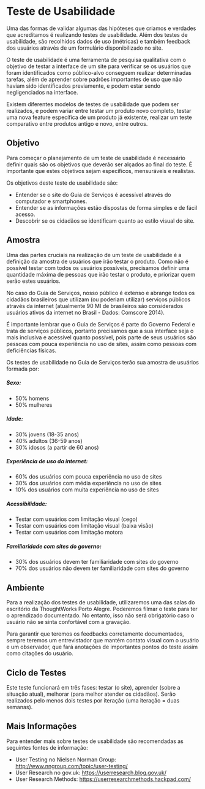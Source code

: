 # Teste de Usabilidade

Uma das formas de validar algumas das hipóteses que criamos e verdades que acreditamos é realizando testes de usabilidade. Além dos testes de usabilidade, são recolhidos dados de uso (métricas) e também feedback dos usuários através de um formulário disponibilizado no site. 

O teste de usabilidade é uma ferramenta de pesquisa qualitativa com o objetivo de testar a interface de um site para verificar se os usuários que foram identificados como público-alvo conseguem realizar determinadas tarefas, além de aprender sobre padrões importantes de uso que não haviam sido identificados previamente, e podem estar sendo negligenciados na interface. 

Existem diferentes modelos de testes de usabilidade que podem ser realizados, e podem variar entre testar um produto novo completo, testar uma nova feature específica de um produto já existente, realizar um teste comparativo entre produtos antigo e novo, entre outros. 


## Objetivo

Para começar o planejamento de um teste de usabilidade é necessário definir quais são os objetivos que deverão ser alçados ao final do teste. É importante que estes objetivos sejam específicos, mensuráveis e realistas. 

Os objetivos deste teste de usabilidade são:

- Entender se o site do Guia de Serviços é acessível através do computador e smartphones.
- Entender se as informações estão dispostas de forma simples e de fácil acesso.
- Descobrir se os cidadãos se identificam quanto ao estilo visual do site. 


## Amostra

Uma das partes cruciais na realização de um teste de usabilidade é a definição da amostra de usuários que irão testar o produto. Como não é possível testar com todos os usuários possíveis, precisamos definir uma quantidade máxima de pessoas que irão testar o produto, e priorizar quem serão estes usuários.

No caso do Guia de Serviços, nosso público é extenso e abrange todos os cidadãos brasileiros que utilizam (ou poderiam utilizar) serviços públicos através da internet (atualmente 90 MI de brasileiros são considerados usuários ativos da internet no Brasil - Dados: Comscore 2014). 

É importante lembrar que o Guia de Serviços é parte do Governo Federal e trata de serviços públicos, portanto precisamos que a sua interface seja o mais inclusiva e acessível quanto possível, pois parte de seus usuários são pessoas com pouca experiência no uso de sites, assim como pessoas com deficiências físicas.

Os testes de usabilidade no Guia de Serviços terão sua amostra de usuários formada por:

##### Sexo:
- 50% homens
- 50% mulheres

##### Idade:
- 30% jovens (18-35 anos)
- 40% adultos (36-59 anos)
- 30% idosos (a partir de 60 anos)

##### Experiência de uso da internet: 
- 60% dos usuários com pouca experiência no uso de sites
- 30% dos usuários com média experiência no uso de sites
- 10% dos usuários com muita experiência no uso de sites

##### Acessibilidade:
- Testar com usuários com limitação visual (cego)
- Testar com usuários com limitação visual (baixa visão)
- Testar com usuários com limitação motora

##### Familiaridade com sites do governo:
- 30% dos usuários devem ter familiaridade com sites do governo
- 70% dos usuários não devem ter familiaridade com sites do governo

  

## Ambiente

Para a realização dos testes de usabilidade, utilizaremos uma das salas do escritório da ThoughtWorks Porto Alegre. Poderemos filmar o teste para ter o aprendizado documentado. No entanto, isso não será obrigatório caso o usuário não se sinta confortável com a gravação.

Para garantir que teremos os feedbacks corretamente documentados, sempre teremos um entrevistador que mantém contato visual com o usuário e um observador, que fará anotações de importantes pontos do teste assim como citações do usuário. 

## Ciclo de Testes

Este teste funcionará em três fases: testar (o site), aprender (sobre a situação atual), melhorar (para melhor atender os cidadãos). Serão realizados pelo menos dois testes por iteração (uma iteração = duas semanas).

## Mais Informações
Para entender mais sobre testes de usabilidade são recomendadas as seguintes fontes de informação:

- User Testing no Nielsen Norman Group: http://www.nngroup.com/topic/user-testing/
- User Research no gov.uk: https://userresearch.blog.gov.uk/
- User Research Methods: https://userresearchmethods.hackpad.com/
